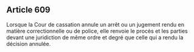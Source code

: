 Article 609
----
Lorsque la Cour de cassation annule un arrêt ou un jugement rendu en matière
correctionnelle ou de police, elle renvoie le procès et les parties devant une
juridiction de même ordre et degré que celle qui a rendu la décision annulée.
